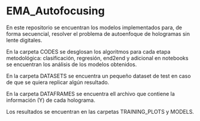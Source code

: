 # EMA_Autofocusing
En este repositorio se encuentran los modelos implementados para, de forma secuencial, resolver el problema de autoenfoque de hologramas sin lente digitales.

En la carpeta CODES se desglosan los algoritmos para cada etapa metodológica: clasificación, regresión, end2end y adicional en notebooks se encuentran los análisis de los modelos obtenidos.

En la carpeta DATASETS se encuentra un pequeño dataset de test en caso de que se quiera replicar algún resultado.

En la carpeta DATAFRAMES se encuentra ell archivo que contiene la información (Y) de cada holograma.

Los resultados se encuentran en las carpetas TRAINING_PLOTS y MODELS.
